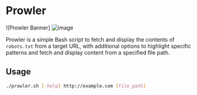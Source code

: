 # Prowler

![Prowler Banner]
![image](https://github.com/EggS3c/prowler.sh/assets/82586952/1eee83d6-1ac0-485e-8bbc-2bc9770667d6)


Prowler is a simple Bash script to fetch and display the contents of `robots.txt` from a target URL, with additional options to highlight specific patterns and fetch and display content from a specified file path.

## Usage

```bash
./prowler.sh [-help] http://example.com [file_path]
